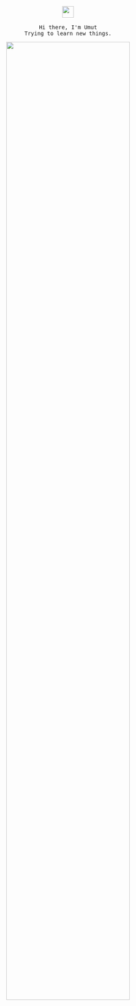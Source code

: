 <p align="center">
  <img src="https://user-images.githubusercontent.com/5679180/79618120-0daffb80-80be-11ea-819e-d2b0fa904d07.gif" width="30px">
 <br><br>
  <samp>
    Hi there, I'm  Umut <br>
    Trying to learn new things. <br>
  </samp>
</p>
<div align="center">
<img width="50%"><img width="80%" src="https://awesome-github-stats.azurewebsites.net/user-stats/Umut0x?cardType=github&theme=dark&preferLogin=false&Ring=DDDDDD&Text=DDDDDD&Background=120303&Border=1D0505&Title=DDDDDD">

</div>
